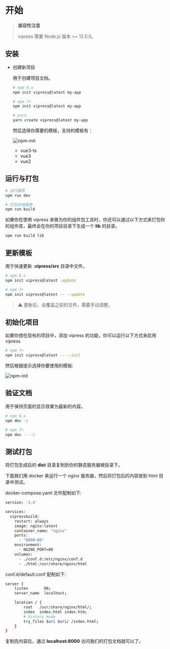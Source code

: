 # 开始

> **兼容性注意**
>
> vipress 需要 Node.js 版本 >= 12.0.0。

## 安装

- 创建新项目

  用于创建项目文档。

  ```sh
  # npm 6.x
  npm init vipress@latest my-app

  # npm 7+
  npm init vipress@latest my-app

  # yarn
  yarn create vipress@latest my-app
  ```

  然后选择你需要的模板，支持的模板有：

  ![npm-init](/create.webp)

  - vue3-ts
  - vue3 
  - vue2


## 运行与打包

```sh
# 运行服务
npm run dev

# 打包文档服务
npm run build
```

如果你在使用 vipress 来做为你的组件包工具时，你还可以通过以下方式来打包你的组件库，最终会在你的项目目录下生成一个 **lib** 的目录。

```sh
npm run build lib
```

## 更新模板

用于快速更新 **.vipress/src** 目录中文件。

```sh
# npm 6.x
npm init vipress@latest -update

# npm 7+
npm init vipress@latest -- --update
```

> ⚠ 更新后，会覆盖之前的文件，需要手动调整。

## 初始化项目

如果你想在现有的项目中，添加 vipress 的功能，你可以运行以下方式来启用  vipress 

```sh 
# npm 7+
npm init vipress@latest -- --init
```

然后根据提示选择你要使用的模板:

![npm-init](/npm-init.webp)

## 验证文档

用于保持页面的显示效果为最新的内容。

```sh
# npm 6.x
npm dev -c

# npm 7+
npm dev -- -c
```

## 测试打包

将打包生成后的 **dist** 目录复制到你的静态服务器根目录下。

下面我们用 docker 来运行一个 nginx 服务器，然后将打包后的内容放到 html 目录中测试。

docker-compose.yaml 文件配制如下:

```sh
version: '3.4'

services:
  vipressbuild:
    restart: always
    image: nginx:latest
    container_name: "nginx"
    ports:
      - "8000:80"
    environment:
      - NGINX_PORT=80
    volumes:
      - ./conf.d:/etc/nginx/conf.d
      - ./html:/usr/share/nginx/html
```

conf.d/default.conf 配制如下:
```sh
server {
    listen       80;
    server_name  localhost;

    location / {
        root   /usr/share/nginx/html/;
        index  index.html index.htm;
        # history mode
        try_files $uri $uri/ /index.html;
    }
}
```

复制完内容后，通过 **localhost:8000** 访问我们的打包文档就可以了。
